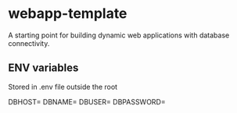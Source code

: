 # webapp-template
A starting point for building dynamic web applications with database connectivity.

## ENV variables

Stored in .env file outside the root

DBHOST=
DBNAME=
DBUSER=
DBPASSWORD=

